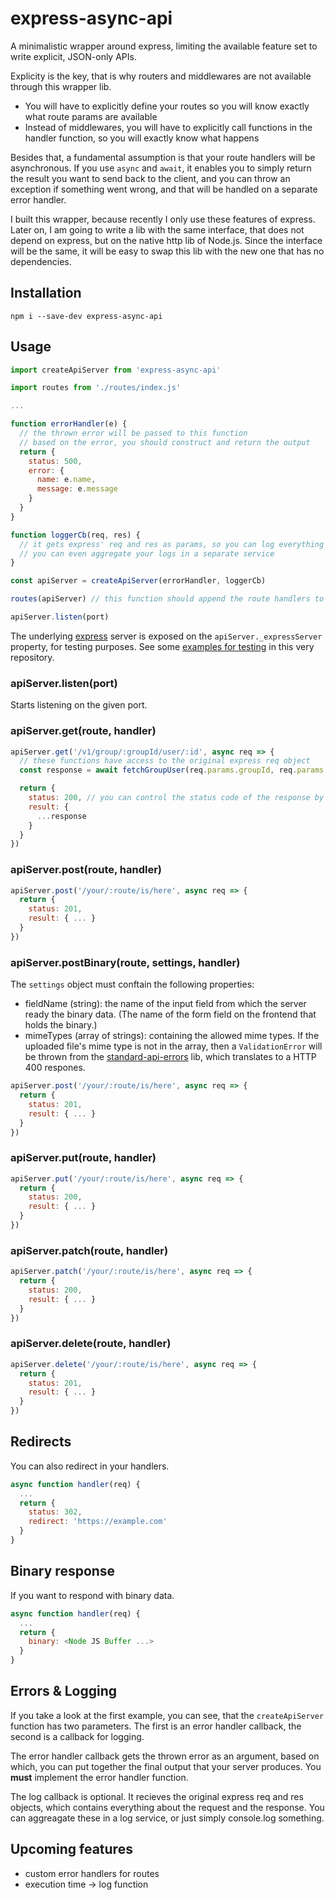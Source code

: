 # express-async-api

A minimalistic wrapper around express, limiting the available feature set to write explicit, JSON-only APIs.

Explicity is the key, that is why routers and middlewares are not available through this wrapper lib.
 - You will have to explicitly define your routes so you will know exactly what route params are available
 - Instead of middlewares, you will have to explicitly call functions in the handler function, so you will exactly know what happens

Besides that, a fundamental assumption is that your route handlers will be asynchronous. If you use `async` and `await`, it enables you to simply return the result you want to send back to the client, and you can throw an exception if something went wrong, and that will be handled on a separate error handler.

I built this wrapper, because recently I only use these features of express. Later on, I am going to write a lib with the same interface, that does not depend on express, but on the native http lib of Node.js. Since the interface will be the same, it will be easy to swap this lib with the new one that has no dependencies.

## Installation

```
npm i --save-dev express-async-api
```

## Usage

```javascript
import createApiServer from 'express-async-api'

import routes from './routes/index.js'

...

function errorHandler(e) {
  // the thrown error will be passed to this function
  // based on the error, you should construct and return the output
  return {
    status: 500,
    error: {
      name: e.name,
      message: e.message
    }
  }
}

function loggerCb(req, res) {
  // it gets express' req and res as params, so you can log everything whereever you want.
  // you can even aggregate your logs in a separate service
}

const apiServer = createApiServer(errorHandler, loggerCb)

routes(apiServer) // this function should append the route handlers to your server

apiServer.listen(port)

```
The underlying [express](https://www.npmjs.com/package/express) server is exposed on the `apiServer._expressServer` property, for testing purposes. See some [examples for testing](https://github.com/gyulanemeth/express-async-api/blob/master/src/index.test.js) in this very repository.

### apiServer.listen(port)

Starts listening on the given port.

### apiServer.get(route, handler)

```javascript
apiServer.get('/v1/group/:groupId/user/:id', async req => {
  // these functions have access to the original express req object
  const response = await fetchGroupUser(req.params.groupId, req.params.id) // if the promise is rejected (and you don't handle it locally), then the global errorHandler will be invoked

  return {
    status: 200, // you can control the status code of the response by this field
    result: {
      ...response
    }
  }
})
```

### apiServer.post(route, handler)

```javascript
apiServer.post('/your/:route/is/here', async req => {
  return {
    status: 201,
    result: { ... }
  }
})
```

### apiServer.postBinary(route, settings, handler)

The `settings` object must conftain the following properties:
 - fieldName (string): the name of the input field from which the server ready the binary data. (The name of the form field on the frontend that holds the binary.)
 - mimeTypes (array of strings): containing the allowed mime types. If the uploaded file's mime type is not in the array, then a `ValidationError` will be thrown from the [standard-api-errors](https://github.com/gyulanemeth/standard-api-errors/blob/master/src/index.js) lib, which translates to a HTTP 400 respones.

```javascript
apiServer.post('/your/:route/is/here', async req => {
  return {
    status: 201,
    result: { ... }
  }
})
```

### apiServer.put(route, handler)

```javascript
apiServer.put('/your/:route/is/here', async req => {
  return {
    status: 200,
    result: { ... }
  }
})
```

### apiServer.patch(route, handler)

```javascript
apiServer.patch('/your/:route/is/here', async req => {
  return {
    status: 200,
    result: { ... }
  }
})
```

### apiServer.delete(route, handler)

```javascript
apiServer.delete('/your/:route/is/here', async req => {
  return {
    status: 201,
    result: { ... }
  }
})
```

## Redirects

You can also redirect in your handlers.

```javascript
async function handler(req) {
  ...
  return {
    status: 302,
    redirect: 'https://example.com'
  }
}
```

## Binary response
If you want to respond with binary data.

```javascript
async function handler(req) {
  ...
  return {
    binary: <Node JS Buffer ...>
  }
}
```

## Errors & Logging

If you take a look at the first example, you can see, that the `createApiServer` function has two parameters. The first is an error handler callback, the second is a callback for logging.

The error handler callback gets the thrown error as an argument, based on which, you can put together the final output that your server produces. You **must** implement the error handler function.

The log callback is optional. It recieves the original express req and res objects, which contains everything about the request and the response. You can aggreagate these in a log service, or just simply console.log something.


## Upcoming features
 - custom error handlers for routes
 - execution time -> log function
